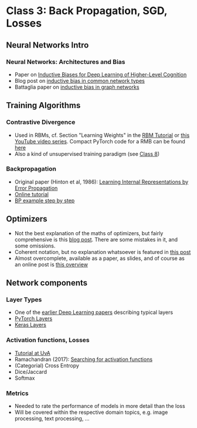 # Class 3: Back Propagation, SGD, Losses

## Neural Networks Intro

### Neural Networks: Architectures and Bias

- Paper on [Inductive Biases for Deep Learning of Higher-Level Cognition](https://arxiv.org/abs/2011.15091)
- Blog post on [inductive bias in common network types](https://towardsdatascience.com/the-inductive-bias-of-ml-models-and-why-you-should-care-about-it-979fe02a1a56)
- Battaglia paper on [inductive bias in graph networks](https://arxiv.org/abs/1806.01261)

## Training Algorithms
### Contrastive Divergence
- Used in RBMs, cf. Section "Learning Weights" in the [RBM Tutorial](http://blog.echen.me/2011/07/18/introduction-to-restricted-boltzmann-machines/) or [this YouTube video series](https://youtu.be/p4Vh_zMw-HQ). Compact PyTorch code for a RMB can be found [here](https://blog.paperspace.com/beginners-guide-to-boltzmann-machines-pytorch/)
- Also a kind of unsupervised training paradigm (see [Class 8](Class8.md))

### Backpropagation

* Original paper (Hinton et al, 1986): [Learning Internal Representations by Error Propagation](https://apps.dtic.mil/sti/citations/ADA164453)
* [Online tutorial](http://neuralnetworksanddeeplearning.com/chap2.html)
* [BP example step by step](https://mattmazur.com/2015/03/17/a-step-by-step-backpropagation-example/)

## Optimizers
* Not the best explanation of the maths of optimizers, but fairly comprehensive is this [blog post](https://towardsdatascience.com/optimizers-for-training-neural-network-59450d71caf6). There are some mistakes in it, and some omissions. 
* Coherent notation, but no explanation whatsoever is featured in [this post](https://medium.com/mlearning-ai/optimizers-in-deep-learning-7bf81fed78a0)
* Almost overcomplete, available as a paper, as slides, and of course as an online post is [this overview](https://ruder.io/optimizing-gradient-descent/)
## Network components

### Layer Types
- One of the [earlier Deep Learning papers](http://vision.stanford.edu/cs598_spring07/papers/Lecun98.pdf) describing typical layers
- [PyTorch Layers](https://pytorch.org/docs/stable/nn.html)
- [Keras Layers](https://keras.io/api/layers/)

### Activation functions, Losses

* [Tutorial at UvA](https://uvadlc-notebooks.readthedocs.io/en/latest/tutorial_notebooks/tutorial3/Activation_Functions.html)
* Ramachandran (2017): [Searching for activation functions](https://arxiv.org/abs/1710.05941)
* (Categorial) Cross Entropy
* Dice/Jaccard
* Softmax

### Metrics

* Needed to rate the performance of models in more detail than the loss
* Will be covered within the respective domain topics, e.g. image processing, text processing, ...